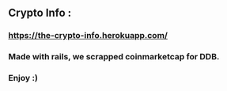 ## Crypto Info :

### https://the-crypto-info.herokuapp.com/

### Made with rails, we scrapped coinmarketcap for DDB.

### Enjoy :)

